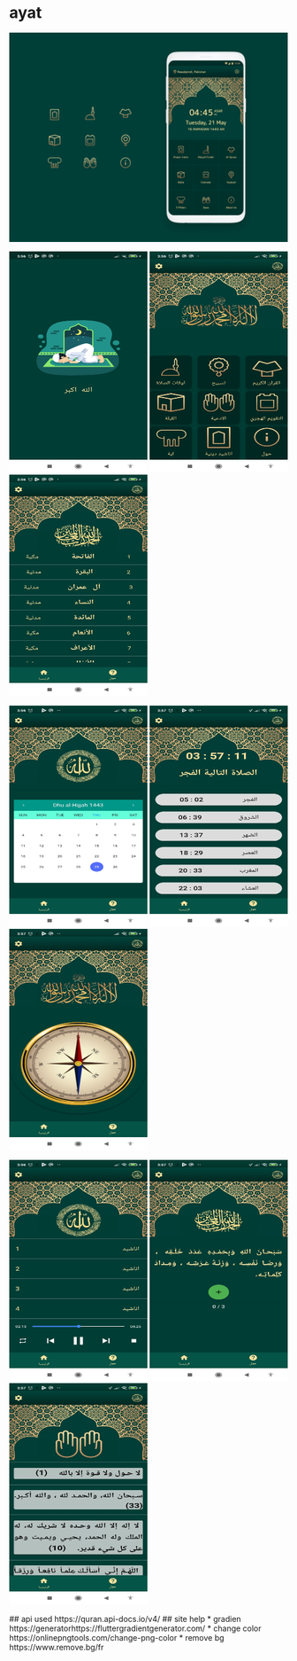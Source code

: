 # ayat
<img src="12.png">



<p float="left">
 <img src="1.jpg" height="400" width="250">
<img src="2.jpg" height="400" width="250">
<img src="3.jpg" height="400" width="250">
</p>
<p float="left">
<img src="4.jpg" height="400" width="250">
<img src="5.jpg" height="400" width="250">
<img src="6.jpg" height="400" width="250">
</p>
<p float="left">
<img src="7.jpg" height="400" width="250">
<img src="8.jpg" height="400" width="250">
<img src="9.jpg" height="400" width="250">
</p>
## api used https://quran.api-docs.io/v4/
## site help
* gradien  https://generatorhttps://fluttergradientgenerator.com/ 
* change color https://onlinepngtools.com/change-png-color 
* remove bg https://www.remove.bg/fr 